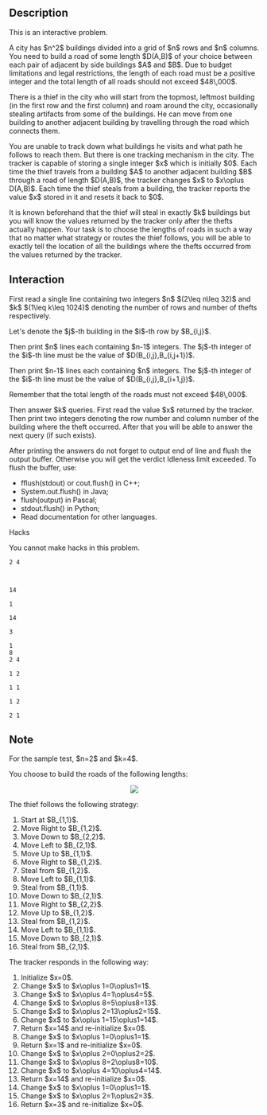 ## Description

<div><p><span class="tex-font-style-it">This is an interactive problem.</span></p><p>A city has $n^2$ buildings divided into a grid of $n$ rows and $n$ columns. You need to build a road of some length $D(A,B)$ of your choice between each pair of adjacent by side buildings $A$ and $B$. Due to budget limitations and legal restrictions, the length of each road must be a positive integer and <span class="tex-font-style-bf">the total length of all roads should not exceed $48\,000$</span>.</p><p>There is a thief in the city who will start from the topmost, leftmost building (in the first row and the first column) and roam around the city, occasionally stealing artifacts from some of the buildings. He can move from one building to another adjacent building by travelling through the road which connects them.</p><p>You are unable to track down what buildings he visits and what path he follows to reach them. But there is one tracking mechanism in the city. The tracker is capable of storing a single integer $x$ which is initially $0$. Each time the thief travels from a building $A$ to another adjacent building $B$ through a road of length $D(A,B)$, the tracker changes $x$ to $x\oplus D(A,B)$. Each time the thief steals from a building, the tracker reports the value $x$ stored in it and resets it back to $0$.</p><p>It is known beforehand that the thief will steal in exactly $k$ buildings but you will know the values returned by the tracker only after the thefts actually happen. Your task is to choose the lengths of roads in such a way that no matter what strategy or routes the thief follows, you will be able to exactly tell the location of all the buildings where the thefts occurred from the values returned by the tracker.</p></div><div><h2>Interaction</h2><p>First read a single line containing two integers $n$ $(2\leq n\leq 32)$ and $k$ $(1\leq k\leq 1024)$ denoting the number of rows and number of thefts respectively.</p><p>Let's denote the $j$-th building in the $i$-th row by $B_{i,j}$.</p><p>Then print $n$ lines each containing $n-1$ integers. The $j$-th integer of the $i$-th line must be the value of $D(B_{i,j},B_{i,j+1})$.</p><p>Then print $n-1$ lines each containing $n$ integers. The $j$-th integer of the $i$-th line must be the value of $D(B_{i,j},B_{i+1,j})$.</p><p>Remember that the total length of the roads must not exceed $48\,000$.</p><p>Then answer $k$ queries. First read the value $x$ returned by the tracker. Then print two integers denoting the row number and column number of the building where the theft occurred. After that you will be able to answer the next query (if such exists).</p><p>After printing the answers do not forget to output end of line and flush the output buffer. Otherwise you will get the verdict <span class="tex-font-style-tt">Idleness limit exceeded</span>. To flush the buffer, use:</p><ul> <li> <span class="tex-font-style-tt">fflush(stdout)</span> or <span class="tex-font-style-tt">cout.flush()</span> in C++; </li><li> <span class="tex-font-style-tt">System.out.flush()</span> in Java; </li><li> <span class="tex-font-style-tt">flush(output)</span> in Pascal; </li><li> <span class="tex-font-style-tt">stdout.flush()</span> in Python; </li><li> Read documentation for other languages. </li></ul><p><span class="tex-font-style-bf">Hacks</span></p><p>You cannot make hacks in this problem.</p></div>





```input1
2 4



14

1

14

3
```




```output1
1
8
2 4

1 2

1 1

1 2

2 1
```



## Note

<p>For the sample test, $n=2$ and $k=4$.</p><p>You choose to build the roads of the following lengths:</p><center> <img class="tex-graphics" src="file://JcUYmeOE.png" style="max-width: 100.0%;max-height: 100.0%;"> </center><p>The thief follows the following strategy: </p><ol> <li> Start at $B_{1,1}$. </li><li> Move Right to $B_{1,2}$. </li><li> Move Down to $B_{2,2}$. </li><li> Move Left to $B_{2,1}$. </li><li> Move Up to $B_{1,1}$. </li><li> Move Right to $B_{1,2}$. </li><li> Steal from $B_{1,2}$. </li><li> Move Left to $B_{1,1}$. </li><li> Steal from $B_{1,1}$. </li><li> Move Down to $B_{2,1}$. </li><li> Move Right to $B_{2,2}$. </li><li> Move Up to $B_{1,2}$. </li><li> Steal from $B_{1,2}$. </li><li> Move Left to $B_{1,1}$. </li><li> Move Down to $B_{2,1}$. </li><li> Steal from $B_{2,1}$. </li></ol><p>The tracker responds in the following way: </p><ol> <li> Initialize $x=0$. </li><li> Change $x$ to $x\oplus 1=0\oplus1=1$. </li><li> Change $x$ to $x\oplus 4=1\oplus4=5$. </li><li> Change $x$ to $x\oplus 8=5\oplus8=13$. </li><li> Change $x$ to $x\oplus 2=13\oplus2=15$. </li><li> Change $x$ to $x\oplus 1=15\oplus1=14$. </li><li> Return $x=14$ and re-initialize $x=0$. </li><li> Change $x$ to $x\oplus 1=0\oplus1=1$. </li><li> Return $x=1$ and re-initialize $x=0$. </li><li> Change $x$ to $x\oplus 2=0\oplus2=2$. </li><li> Change $x$ to $x\oplus 8=2\oplus8=10$. </li><li> Change $x$ to $x\oplus 4=10\oplus4=14$. </li><li> Return $x=14$ and re-initialize $x=0$. </li><li> Change $x$ to $x\oplus 1=0\oplus1=1$. </li><li> Change $x$ to $x\oplus 2=1\oplus2=3$. </li><li> Return $x=3$ and re-initialize $x=0$. </li></ol>
